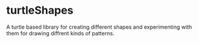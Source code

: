 # turtleShapes
A turtle based library for creating different shapes and experimenting with them for drawing diffrent kinds of patterns.
